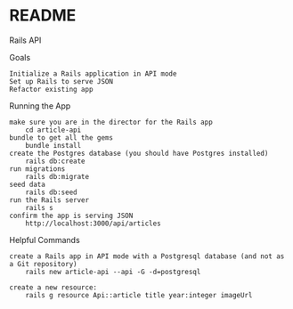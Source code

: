 # README

Rails API

Goals

    Initialize a Rails application in API mode
    Set up Rails to serve JSON
    Refactor existing app 

Running the App

    make sure you are in the director for the Rails app
        cd article-api
    bundle to get all the gems
        bundle install
    create the Postgres database (you should have Postgres installed)
        rails db:create
    run migrations
        rails db:migrate
    seed data
        rails db:seed
    run the Rails server
        rails s
    confirm the app is serving JSON
        http://localhost:3000/api/articles

Helpful Commands

    create a Rails app in API mode with a Postgresql database (and not as a Git repository)
        rails new article-api --api -G -d=postgresql

    create a new resource:
        rails g resource Api::article title year:integer imageUrl

